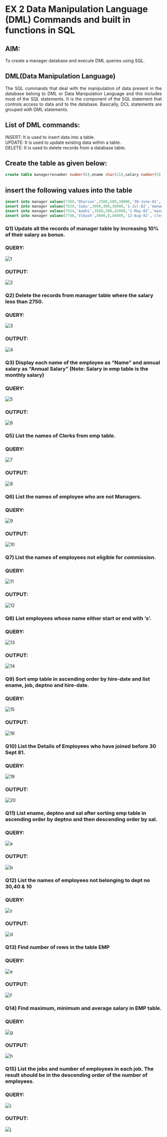 # EX 2 Data Manipulation Language (DML) Commands and built in functions in SQL
## AIM:
To create a manager database and execute DML queries using SQL.


## DML(Data Manipulation Language)
<div align="justify">
The SQL commands that deal with the manipulation of data present in the database belong to DML or Data Manipulation Language and this includes most of the SQL statements. It is the component of the SQL statement that controls access to data and to the database. Basically, DCL statements are grouped with DML statements.
</div>

## List of DML commands: 
<div align="justify">
INSERT: It is used to insert data into a table.<br>
UPDATE: It is used to update existing data within a table.<br>
DELETE: It is used to delete records from a database table.<br>
</div>

## Create the table as given below:
```sql
create table manager(enumber number(6),ename char(15),salary number(5),commission number(4),annualsalary number(7),Hiredate date,designation char(10),deptno number(2),reporting char(10));
```
## insert the following values into the table
```sql
insert into manager values(7369,'Dharsan',2500,500,30000,'30-June-81','clerk',10,'John');
insert into manager values(7839,'Subu',3000,400,36000,'1-Jul-82','manager',null,'James');
insert into manager values(7934,'Aadhi',3500,300,42000,'1-May-82','manager',30,NULL);
insert into manager values(7788,'Vikash',4000,0,48000,'12-Aug-82','clerk',50,'Bond');
```

### Q1) Update all the records of manager table by increasing 10% of their salary as bonus.

### QUERY:
![1](https://github.com/SASIRAJ27/EX-2-Data-Manipulation-Language-DML-and-Data-Control-Language-DCL-Commands/assets/113497176/2eb14720-0458-4e8e-88fd-af25cc2deec2)


### OUTPUT:
![2](https://github.com/SASIRAJ27/EX-2-Data-Manipulation-Language-DML-and-Data-Control-Language-DCL-Commands/assets/113497176/4d4b6a3d-5737-4dde-8beb-2d270964ced0)



### Q2) Delete the records from manager table where the salary less than 2750.


### QUERY:
![3](https://github.com/SASIRAJ27/EX-2-Data-Manipulation-Language-DML-and-Data-Control-Language-DCL-Commands/assets/113497176/2fc2438b-5398-40b7-ba0f-e250ac26cd1b)




### OUTPUT:
![4](https://github.com/SASIRAJ27/EX-2-Data-Manipulation-Language-DML-and-Data-Control-Language-DCL-Commands/assets/113497176/db3ef5dd-aadb-4d72-92a1-76c3e0dee0a2)



### Q3) Display each name of the employee as “Name” and annual salary as “Annual Salary” (Note: Salary in emp table is the monthly salary)


### QUERY:
![5](https://github.com/SASIRAJ27/EX-2-Data-Manipulation-Language-DML-and-Data-Control-Language-DCL-Commands/assets/113497176/8d5fac50-525c-47c9-a850-00031f303ad8)



### OUTPUT:
![6](https://github.com/SASIRAJ27/EX-2-Data-Manipulation-Language-DML-and-Data-Control-Language-DCL-Commands/assets/113497176/5217537b-eb2a-4b2e-bcfa-a900ef4a756f)


### Q5)	List the names of Clerks from emp table.

### QUERY:
![7](https://github.com/SASIRAJ27/EX-2-Data-Manipulation-Language-DML-and-Data-Control-Language-DCL-Commands/assets/113497176/9eeaca03-2e3f-4c4e-95ac-18eb0e32961e)

### OUTPUT:
![8](https://github.com/SASIRAJ27/EX-2-Data-Manipulation-Language-DML-and-Data-Control-Language-DCL-Commands/assets/113497176/7d568547-fb05-4681-9e44-7e7feecb84e7)



### Q6)	List the names of employee who are not Managers.

### QUERY:
![9](https://github.com/SASIRAJ27/EX-2-Data-Manipulation-Language-DML-and-Data-Control-Language-DCL-Commands/assets/113497176/984373cc-56c2-4df1-9c45-c98072f5295c)


### OUTPUT:
![10](https://github.com/SASIRAJ27/EX-2-Data-Manipulation-Language-DML-and-Data-Control-Language-DCL-Commands/assets/113497176/a8acd4a7-4a50-4bf3-9d87-fc2b97fbf2d5)


### Q7)	List the names of employees not eligible for commission.

### QUERY:
![11](https://github.com/SASIRAJ27/EX-2-Data-Manipulation-Language-DML-and-Data-Control-Language-DCL-Commands/assets/113497176/f74ef225-8b89-4dcd-be22-06b2ea09de63)


### OUTPUT:
![12](https://github.com/SASIRAJ27/EX-2-Data-Manipulation-Language-DML-and-Data-Control-Language-DCL-Commands/assets/113497176/1f73daa3-2afb-42d9-890a-2a64dad7df7c)


### Q8)	List employees whose name either start or end with ‘s’.
### QUERY:
![13](https://github.com/SASIRAJ27/EX-2-Data-Manipulation-Language-DML-and-Data-Control-Language-DCL-Commands/assets/113497176/39e26acc-71a9-4611-b896-537a61096bf6)

### OUTPUT:
![14](https://github.com/SASIRAJ27/EX-2-Data-Manipulation-Language-DML-and-Data-Control-Language-DCL-Commands/assets/113497176/080a49ab-236d-43da-8762-833e1f61ebeb)



### Q9) Sort emp table in ascending order by hire-date and list ename, job, deptno and hire-date.

### QUERY:
![15](https://github.com/SASIRAJ27/EX-2-Data-Manipulation-Language-DML-and-Data-Control-Language-DCL-Commands/assets/113497176/6e8cd40f-d622-4032-87c2-5543df9a96f6)


### OUTPUT:
![16](https://github.com/SASIRAJ27/EX-2-Data-Manipulation-Language-DML-and-Data-Control-Language-DCL-Commands/assets/113497176/29cd13a8-4fb6-42df-a68a-57896f681e51)


### Q10) List the Details of Employees who have joined before 30 Sept 81.

### QUERY:
![19](https://github.com/SASIRAJ27/EX-2-Data-Manipulation-Language-DML-and-Data-Control-Language-DCL-Commands/assets/113497176/c6067c7c-d3c8-4f8f-b185-33b794b13625)



### OUTPUT:
![20](https://github.com/SASIRAJ27/EX-2-Data-Manipulation-Language-DML-and-Data-Control-Language-DCL-Commands/assets/113497176/d20156cb-ff58-4b17-ad4e-8e54c464d97e)




### Q11)	List ename, deptno and sal after sorting emp table in ascending order by deptno and then descending order by sal.

### QUERY:
![a](https://github.com/SASIRAJ27/EX-2-Data-Manipulation-Language-DML-and-Data-Control-Language-DCL-Commands/assets/113497176/93877142-929b-4e13-87a5-448228a37ce3)

### OUTPUT:
![b](https://github.com/SASIRAJ27/EX-2-Data-Manipulation-Language-DML-and-Data-Control-Language-DCL-Commands/assets/113497176/67786faa-f24c-4ec0-9175-e794413e5365)



### Q12) List the names of employees not belonging to dept no 30,40 & 10

### QUERY:
![c](https://github.com/SASIRAJ27/EX-2-Data-Manipulation-Language-DML-and-Data-Control-Language-DCL-Commands/assets/113497176/809101cd-1e60-479a-943b-90638cf2370d)


### OUTPUT:
![d](https://github.com/SASIRAJ27/EX-2-Data-Manipulation-Language-DML-and-Data-Control-Language-DCL-Commands/assets/113497176/0a399e0b-5482-40ae-9fee-183967a20b7a)


### Q13) Find number of rows in the table EMP

### QUERY:
![e](https://github.com/SASIRAJ27/EX-2-Data-Manipulation-Language-DML-and-Data-Control-Language-DCL-Commands/assets/113497176/0f147537-f472-4e87-ac34-034a85eece38)


### OUTPUT:
![f](https://github.com/SASIRAJ27/EX-2-Data-Manipulation-Language-DML-and-Data-Control-Language-DCL-Commands/assets/113497176/b4f7cdf4-0c37-4cc6-8dd1-a2c575bb0bf9)

### Q14) Find maximum, minimum and average salary in EMP table.
### QUERY:
![g](https://github.com/SASIRAJ27/EX-2-Data-Manipulation-Language-DML-and-Data-Control-Language-DCL-Commands/assets/113497176/a020a1b8-fc99-4217-bc29-53d45b7ab0c9)

### OUTPUT:
![h](https://github.com/SASIRAJ27/EX-2-Data-Manipulation-Language-DML-and-Data-Control-Language-DCL-Commands/assets/113497176/9667228f-cb9a-4f31-ae8c-a8e7162f5cd4)


### Q15) List the jobs and number of employees in each job. The result should be in the descending order of the number of employees.
### QUERY:
![i](https://github.com/SASIRAJ27/EX-2-Data-Manipulation-Language-DML-and-Data-Control-Language-DCL-Commands/assets/113497176/67ef18f8-c786-423c-972d-b0e96b84f915)


### OUTPUT:
![j](https://github.com/SASIRAJ27/EX-2-Data-Manipulation-Language-DML-and-Data-Control-Language-DCL-Commands/assets/113497176/b109d5f9-24cd-4163-ad27-00be69669821)


